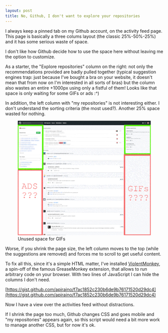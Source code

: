 ```yaml
---
layout: post
title: No, Github, I don't want to explore your repositories
---
```


I always keep a pinned tab on my Github account, on the activity feed page. This page is basically a three colums layout (the classic 25%-50%-25%) and it has some serious waste of space.

I don't like how Github decide how to use the space here without leaving me the option to customize.

As a starter, the "Explore repositories" column on the right: not only the recommendations provided are badly pulled together (typical suggestion engines trap: just because I've bought a bra on your website, it doesn't mean that from now on I'm interested in all sorts of bras) but the column also wastes an entire +1000px using only a fistful of them! Looks like that space is only waiting for some GIFs or ads :^)

In addition, the left column with "my repositories" is not interesting either. I don't understand the sorting criteria (the most used?). Another 25% space wasted for nothing.

<figure>
    <img src="/assets/github-space-wasted.png">
    <figcaption>Unused space for GIFs</figcaption>
</figure>

Worse, if you shrink the page size, the left column moves to the top (while the suggestions are removed) and forces me to scroll to get useful content.

To fix all this, since it's a simple HTML matter, I've installed [ViolentMonkey](https://github.com/violentmonkey/violentmonkey), a spin-off of the famous GreaseMonkey extension, that allows to run arbitrary code on your browser. With two lines of JavaScript I can hide the columns I don't need.

[https://gist.github.com/apiraino/f7ac1852c230b6de9b76171520d29dc4](https://gist.github.com/apiraino/f7ac1852c230b6de9b76171520d29dc4)

Now I have a view over the activities feed without distractions.

If I shrink the page too much, Github changes CSS and goes mobile and "my repositories" appears again, so this script would need a bit more work to manage another CSS, but for now it's ok.
